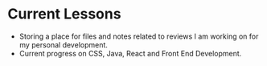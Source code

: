 # Current Lessons
- Storing a place for files and notes related to reviews I am working on for my personal development.
- Current progress on CSS, Java, React and Front End Development. 